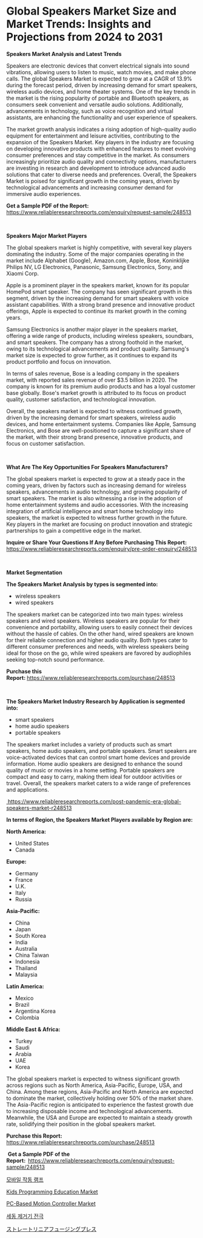 <p><h1>Global Speakers Market Size and Market Trends: Insights and Projections from 2024 to 2031</h1></p><p><strong>Speakers Market Analysis and Latest Trends</strong></p>
<p><p>Speakers are electronic devices that convert electrical signals into sound vibrations, allowing users to listen to music, watch movies, and make phone calls. The global Speakers Market is expected to grow at a CAGR of 13.9% during the forecast period, driven by increasing demand for smart speakers, wireless audio devices, and home theater systems. One of the key trends in the market is the rising popularity of portable and Bluetooth speakers, as consumers seek convenient and versatile audio solutions. Additionally, advancements in technology, such as voice recognition and virtual assistants, are enhancing the functionality and user experience of speakers.</p><p>The market growth analysis indicates a rising adoption of high-quality audio equipment for entertainment and leisure activities, contributing to the expansion of the Speakers Market. Key players in the industry are focusing on developing innovative products with enhanced features to meet evolving consumer preferences and stay competitive in the market. As consumers increasingly prioritize audio quality and connectivity options, manufacturers are investing in research and development to introduce advanced audio solutions that cater to diverse needs and preferences. Overall, the Speakers Market is poised for significant growth in the coming years, driven by technological advancements and increasing consumer demand for immersive audio experiences.</p></p>
<p><strong>Get a Sample PDF of the Report:&nbsp;</strong> <a href="https://www.reliableresearchreports.com/enquiry/request-sample/248513">https://www.reliableresearchreports.com/enquiry/request-sample/248513</a></p>
<p>&nbsp;</p>
<p><strong>Speakers Major Market Players</strong></p>
<p><p>The global speakers market is highly competitive, with several key players dominating the industry. Some of the major companies operating in the market include Alphabet (Google), Amazon.com, Apple, Bose, Koninklijke Philips NV, LG Electronics, Panasonic, Samsung Electronics, Sony, and Xiaomi Corp.</p><p>Apple is a prominent player in the speakers market, known for its popular HomePod smart speaker. The company has seen significant growth in this segment, driven by the increasing demand for smart speakers with voice assistant capabilities. With a strong brand presence and innovative product offerings, Apple is expected to continue its market growth in the coming years.</p><p>Samsung Electronics is another major player in the speakers market, offering a wide range of products, including wireless speakers, soundbars, and smart speakers. The company has a strong foothold in the market, owing to its technological advancements and product quality. Samsung's market size is expected to grow further, as it continues to expand its product portfolio and focus on innovation.</p><p>In terms of sales revenue, Bose is a leading company in the speakers market, with reported sales revenue of over $3.5 billion in 2020. The company is known for its premium audio products and has a loyal customer base globally. Bose's market growth is attributed to its focus on product quality, customer satisfaction, and technological innovation.</p><p>Overall, the speakers market is expected to witness continued growth, driven by the increasing demand for smart speakers, wireless audio devices, and home entertainment systems. Companies like Apple, Samsung Electronics, and Bose are well-positioned to capture a significant share of the market, with their strong brand presence, innovative products, and focus on customer satisfaction.</p></p>
<p>&nbsp;</p>
<p><strong>What Are The Key Opportunities For Speakers Manufacturers?</strong></p>
<p><p>The global speakers market is expected to grow at a steady pace in the coming years, driven by factors such as increasing demand for wireless speakers, advancements in audio technology, and growing popularity of smart speakers. The market is also witnessing a rise in the adoption of home entertainment systems and audio accessories. With the increasing integration of artificial intelligence and smart home technology into speakers, the market is expected to witness further growth in the future. Key players in the market are focusing on product innovation and strategic partnerships to gain a competitive edge in the market.</p></p>
<p><strong>Inquire or Share Your Questions If Any Before Purchasing This Report:</strong> <a href="https://www.reliableresearchreports.com/enquiry/pre-order-enquiry/248513">https://www.reliableresearchreports.com/enquiry/pre-order-enquiry/248513</a></p>
<p>&nbsp;</p>
<p><strong>Market Segmentation</strong></p>
<p><strong>The Speakers Market Analysis by types is segmented into:</strong></p>
<p><ul><li>wireless speakers</li><li>wired speakers</li></ul></p>
<p><p>The speakers market can be categorized into two main types: wireless speakers and wired speakers. Wireless speakers are popular for their convenience and portability, allowing users to easily connect their devices without the hassle of cables. On the other hand, wired speakers are known for their reliable connection and higher audio quality. Both types cater to different consumer preferences and needs, with wireless speakers being ideal for those on the go, while wired speakers are favored by audiophiles seeking top-notch sound performance.</p></p>
<p><strong>Purchase this Report:&nbsp;</strong><a href="https://www.reliableresearchreports.com/purchase/248513">https://www.reliableresearchreports.com/purchase/248513</a></p>
<p>&nbsp;</p>
<p><strong>The Speakers Market Industry Research by Application is segmented into:</strong></p>
<p><ul><li>smart speakers</li><li>home audio speakers</li><li>portable speakers</li></ul></p>
<p><p>The speakers market includes a variety of products such as smart speakers, home audio speakers, and portable speakers. Smart speakers are voice-activated devices that can control smart home devices and provide information. Home audio speakers are designed to enhance the sound quality of music or movies in a home setting. Portable speakers are compact and easy to carry, making them ideal for outdoor activities or travel. Overall, the speakers market caters to a wide range of preferences and applications.</p></p>
<p><a href="https://www.reliableresearchreports.com/post-pandemic-era-global-speakers-market-r248513">&nbsp;https://www.reliableresearchreports.com/post-pandemic-era-global-speakers-market-r248513</a></p>
<p><strong>In terms of Region, the Speakers Market Players available by Region are:</strong></p>
<p>
    <p> <strong> North America: </strong>
        <ul>
            <li>United States</li>
            <li>Canada</li>
        </ul>
        </p> 
    <p> <strong> Europe: </strong>
        <ul>
            <li>Germany</li>
            <li>France</li>
            <li>U.K.</li>
            <li>Italy</li>
            <li>Russia</li>
        </ul>
        </p> 
    <p> <strong> Asia-Pacific: </strong>
        <ul>
            <li>China</li>
            <li>Japan</li>
            <li>South Korea</li>
            <li>India</li>
            <li>Australia</li>
            <li>China Taiwan</li>
            <li>Indonesia</li>
            <li>Thailand</li>
            <li>Malaysia</li>
        </ul>
        </p> 
    <p> <strong> Latin America: </strong>
        <ul>
            <li>Mexico</li>
            <li>Brazil</li>
            <li>Argentina Korea</li>
            <li>Colombia</li>
        </ul>
        </p> 
    <p> <strong> Middle East & Africa: </strong>
        <ul>
            <li>Turkey</li>
            <li>Saudi</li>
            <li>Arabia</li>
            <li>UAE</li>
            <li>Korea</li>
        </ul>
    </p>
    </p>
<p><p>The global speakers market is expected to witness significant growth across regions such as North America, Asia-Pacific, Europe, USA, and China. Among these regions, Asia-Pacific and North America are expected to dominate the market, collectively holding over 50% of the market share. The Asia-Pacific region is anticipated to experience the fastest growth due to increasing disposable income and technological advancements. Meanwhile, the USA and Europe are expected to maintain a steady growth rate, solidifying their position in the global speakers market.</p></p>
<p><strong>Purchase this Report: </strong><a href="https://www.reliableresearchreports.com/purchase/248513">https://www.reliableresearchreports.com/purchase/248513</a></p>
<p>&nbsp;<strong>Get a Sample PDF of the Report:&nbsp;&nbsp;</strong><a href="https://www.reliableresearchreports.com/enquiry/request-sample/248513">https://www.reliableresearchreports.com/enquiry/request-sample/248513</a></p>
<p><strong></strong></p>
<p><p><a href="https://github.com/naiemislamrayan2/Market-Research-Report-List-1/blob/main/4943935126283.md">모바일 작동 램프</a></p><p><a href="https://github.com/denisremroore48/Market-Research-Report-List-1/blob/main/kids-programming-education-market.md">Kids Programming Education Market</a></p><p><a href="https://github.com/iprahimabdulrahmman/Market-Research-Report-List-1/blob/main/pc-based-motion-controller-market.md">PC-Based Motion Controller Market</a></p><p><a href="https://github.com/puputanisa684/Market-Research-Report-List-1/blob/main/8349915126284.md">세동 제거기 전극</a></p><p><a href="https://github.com/hardee896/Market-Research-Report-List-1/blob/main/5871190118862.md">ストレートリニアフュージングプレス</a></p></p>